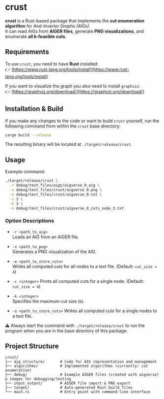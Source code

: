# crust

**crust** is a Rust-based package that implements the **cut enumeration algorithm** for *And-Inverter Graphs (AIGs)*.  
It can read AIGs from **AIGER files**, generate **PNG visualizations**, and enumerate **all k-feasible cuts**.

## Requirements

To use `crust`, you need to have **Rust** installed:  
👉 [https://www.rust-lang.org/tools/install](https://www.rust-lang.org/tools/install)

If you want to visualize the graph you also need to install `graphviz`:  
👉 [https://graphviz.org/download/](https://graphviz.org/download/)

## Installation & Build

If you make any changes to the code or want to build `crust` yourself, run the following command from within the `crust` base directory:

```bash
cargo build --release
```

The resulting binary will be located at `./target/release/crust`.

## Usage

Example command:

```bash
./target/release/crust \
  -r debug/test_files/aigs/aigverse_0.aig \
  -v debug/test_files/crust/aigverse_0.png \
  -e debug/test_files/crust/aigverse_0.txt \
  -c 3 \
  -k 3 \
  -o debug/test_files/crust/aigverse_0_cuts_node_3.txt
```

### Option Descriptions

- `-r <path_to_aig>`  
  Loads an AIG from an AIGER file.

- `-v <path_to_png>`  
  Generates a PNG visualization of the AIG.

- `-e <path_to_store_cuts>`  
  Writes all computed cuts for all nodes to a text file. (Default: `cut_size = 4`)

- `-c <integer>`
  Prints all computed cuts for a single node. (Default: `cut_size = 4`)

- `-k <integer>`  
  Specifies the maximum cut size (`k`).

- `-o <path_to_store_cuts>`
  Writes all computed cuts for a single nodes to a text file.

⚠️ Always start the command with `./target/release/crust` to run the program when you are in the base directory of this package.

## Project Structure

```text
crust/
├── aig_structure/       # Code for AIG representation and management
├── algorithms/          # Implemented algorithms (currently: cut enumeration)
├── debug/               # Example AIGER files (created with aigverse) & images for debugging/testing
├── input_output/        # AIGER file import & PNG export
├── target/              # Auto-generated Rust build files
└── main.rs              # Entry point with command-line interface
```
